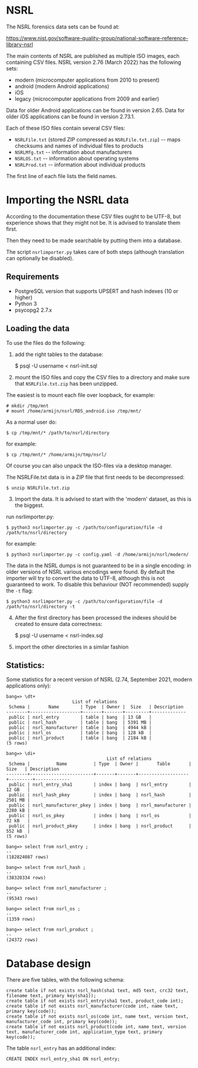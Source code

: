 # NSRL

The NSRL forensics data sets can be found at:

https://www.nist.gov/software-quality-group/national-software-reference-library-nsrl

The main contents of NSRL are published as multiple ISO images, each containing
CSV files. NSRL version 2.76 (March 2022) has the following sets:

* modern (microcomputer applications from 2010 to present)
* android (modern Android applications)
* iOS
* legacy (microcomputer applications from 2009 and earlier)

Data for older Android applications can be found in version 2.65. Data for
older iOS applications can be found in version 2.73.1.

Each of these ISO files contain several CSV files:

* `NSRLFile.txt` (stored ZIP compressed as `NSRLFile.txt.zip`) -- maps checksums and names of individual files to products
* `NSRLMfg.txt` -- information about manufacturers
* `NSRLOS.txt` -- information about operating systems
* `NSRLProd.txt` -- information about individual products

The first line of each file lists the field names.

# Importing the NSRL data

According to the documentation these CSV files ought to be UTF-8, but experience
shows that they might not be. It is advised to translate them first.

Then they need to be made searchable by putting them into a database.

The script `nsrlimporter.py` takes care of both steps (although translation can
optionally be disabled).

## Requirements

* PostgreSQL version that supports UPSERT and hash indexes (10 or higher)
* Python 3
* psycopg2 2.7.x

## Loading the data

To use the files do the following:

1. add the right tables to the database:

    $ psql -U username < nsrl-init.sql

2. mount the ISO files and copy the CSV files to a directory and make sure
that `NSRLFile.txt.zip` has been unzipped.

The easiest is to mount each file over loopback, for example:

    # mkdir /tmp/mnt
    # mount /home/armijn/nsrl/RDS_android.iso /tmp/mnt/

As a normal user do:

    $ cp /tmp/mnt/* /path/to/nsrl/directory

for example:

    $ cp /tmp/mnt/* /home/armijn/tmp/nsrl/

Of course you can also unpack the ISO-files via a desktop manager.

The NSRLFile.txt data is in a ZIP file that first needs to be decompressed:

    $ unzip NSRLFile.txt.zip

3. Import the data. It is advised to start with the 'modern' dataset, as this is the biggest.

run nsrlimporter.py:

    $ python3 nsrlimporter.py -c /path/to/configuration/file -d /path/to/nsrl/directory

for example:

    $ python3 nsrlimporter.py -c config.yaml -d /home/armijn/nsrl/modern/

The data in the NSRL dumps is not guaranteed to be in a single encoding: in
older versions of NSRL various encodings were found. By default the importer
will try to convert the data to UTF-8, although this is not guaranteed to
work. To disable this behaviour (NOT recommended) supply the `-t` flag:

    $ python3 nsrlimporter.py -c /path/to/configuration/file -d /path/to/nsrl/directory -t

4. After the first directory has been processed the indexes should be created to ensure data correctness:

    $ psql -U username < nsrl-index.sql

5. import the other directories in a similar fashion

## Statistics:

Some statistics for a recent version of NSRL (2.74, September 2021, modern applications only):

    bang=> \dt+
                             List of relations
     Schema |       Name        | Type  | Owner |  Size   | Description 
    --------+-------------------+-------+-------+---------+-------------
     public | nsrl_entry        | table | bang  | 13 GB   |
     public | nsrl_hash         | table | bang  | 5391 MB |
     public | nsrl_manufacturer | table | bang  | 4944 kB |
     public | nsrl_os           | table | bang  | 128 kB  |
     public | nsrl_product      | table | bang  | 2184 kB |
    (5 rows)
    
    bang=> \di+
                                          List of relations
     Schema |          Name          | Type  | Owner |       Table       |  Size   | Description 
    --------+------------------------+-------+-------+-------------------+---------+-------------
     public | nsrl_entry_sha1        | index | bang  | nsrl_entry        | 12 GB   |
     public | nsrl_hash_pkey         | index | bang  | nsrl_hash         | 2501 MB |
     public | nsrl_manufacturer_pkey | index | bang  | nsrl_manufacturer | 2280 kB |
     public | nsrl_os_pkey           | index | bang  | nsrl_os           | 72 kB   |
     public | nsrl_product_pkey      | index | bang  | nsrl_product      | 552 kB  |
    (5 rows)

    bang=> select from nsrl_entry ;
    --
    (182824087 rows)
    
    bang=> select from nsrl_hash ;
    --
    (38320334 rows)
    
    bang=> select from nsrl_manufacturer ;
    --
    (95343 rows)
    
    bang=> select from nsrl_os ;
    --
    (1359 rows)
    
    bang=> select from nsrl_product ;
    --
    (24372 rows)

# Database design

There are five tables, with the following schema:

    create table if not exists nsrl_hash(sha1 text, md5 text, crc32 text, filename text, primary key(sha1));
    create table if not exists nsrl_entry(sha1 text, product_code int);
    create table if not exists nsrl_manufacturer(code int, name text, primary key(code));
    create table if not exists nsrl_os(code int, name text, version text, manufacturer_code int, primary key(code));
    create table if not exists nsrl_product(code int, name text, version text, manufacturer_code int, application_type text, primary key(code));

The table `nsrl_entry` has an additional index:

    CREATE INDEX nsrl_entry_sha1 ON nsrl_entry;
